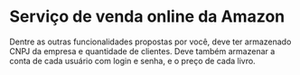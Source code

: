 Serviço de venda online da Amazon
======

Dentre as outras funcionalidades propostas por você, deve ter armazenado CNPJ da empresa e quantidade de clientes. Deve também armazenar a conta de cada usuário com login e senha, e o preço de cada livro.
